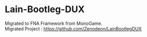 # Lain-Bootleg-DUX
Migrated to FNA Framework from MonoGame. <br>
Migrated Project : https://github.com/Zenodeon/LainBootlegDUX
